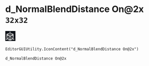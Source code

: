 # d_NormalBlendDistance On@2x `32x32`
<img src="/img/d_NormalBlendDistance%20On.png" width=32 height=32>

``` CSharp
EditorGUIUtility.IconContent("d_NormalBlendDistance On@2x")
```
```
d_NormalBlendDistance On@2x
```
